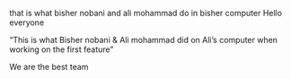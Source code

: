 
that is what bisher nobani and ali mohammad do in bisher computer 
Hello everyone

“This is what Bisher nobani & Ali mohammad did on Ali’s computer when working on the first feature”

We are the best team


